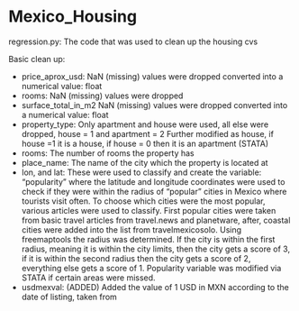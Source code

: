 # Mexico_Housing

regression.py: 
The code that was used to clean up the housing cvs 

Basic clean up: 
- price_aprox_usd: 
NaN (missing) values were dropped 
converted into a numerical value: float 
- rooms: 
NaN (missing) values were dropped 
- surface_total_in_m2
NaN (missing) values were dropped 
converted into a numerical value: float 
- property_type:
Only apartment and house were used, all else were dropped, house = 1 and apartment = 2
Further modified as house, if house =1 it is a house, if house = 0 then it is an apartment (STATA) 
- rooms:
The number of rooms the property has 
- place_name:
The name of the city which the property is located at 
- lon, and lat:
These were used to classify and create the variable: “popularity” where the latitude and longitude coordinates were used to check if they were within the radius of “popular” cities in Mexico where tourists visit often.
To choose which cities were the most popular, various articles were used to classify. First popular cities were taken from basic travel articles from travel.news and planetware, after, coastal cities were added into the list from travelmexicosolo. Using freemaptools the radius was determined. If the city is within the first radius, meaning it is within the city limits, then the city gets a score of 3, if it is within the second radius then the city gets a score of 2, everything else gets a score of 1. 
Popularity variable was modified via STATA if certain areas were missed. 
- usdmexval: (ADDED) 
Added the value of 1 USD in MXN according to the date of listing, taken from 
